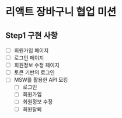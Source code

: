 # 리액트 장바구니 협업 미션

## Step1 구현 사항

- [ ] 회원가입 페이지
- [ ] 로그인 페이지
- [ ] 회원정보 수정 페이지
- [ ] 토큰 기반의 로그인
- [ ] MSW를 활용한 API 모킹
  - [ ] 로그인
  - [ ] 회원가입
  - [ ] 회원정보 수정
  - [ ] 회원탈퇴
